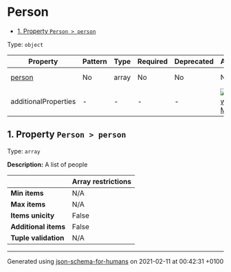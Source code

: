 # Person

- [1. Property `Person > person`](#person)

Type: `object`

| Property | Pattern | Type | Required | Deprecated | Additional | Description |
| -------- | ------- | ---- | -------- | ---------- | ---------- | ----------- |
| [person](#person)|No|array|No|No| No|A list of people|
  | additionalProperties | - | - | - | - |  [![made-with-Markdown](https://img.shields.io/badge/Any%20type-allowed-green)](# "Additional Properties of any type are allowed.") | - |        

## <a name="person"></a>1. Property `Person > person`

Type: `array`

**Description:** A list of people

|                       | Array restrictions |
| --------------------- | ------------------ |
| **Min items**         | N/A |
| **Max items**         | N/A |
| **Items unicity**     | False |
| **Additional items**  | False |
| **Tuple validation**  | N/A |

----------------------------------------------------------------------------------------------------------------------------
Generated using [json-schema-for-humans](https://github.com/coveooss/json-schema-for-humans) on 2021-02-11 at 00:42:31 +0100